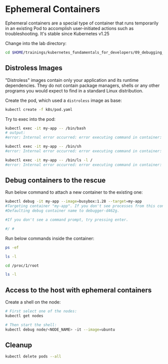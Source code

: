 # Ephemeral Containers

Ephemeral containers are a special type of container that runs temporarily in an existing Pod to accomplish user-initiated actions such as troubleshooting. It's stable since Kubernetes v1.25

Change into the lab directory:

```bash
cd $HOME/trainings/kubernetes_fundamentals_for_developers/09_debugging_containers
```

## Distroless Images

"Distroless" images contain only your application and its runtime dependencies. They do not contain package managers, shells or any other programs you would expect to find in a standard Linux distribution.

Create the pod, which used a `distroless` image as base:

```bash
kubectl create -f k8s/pod.yaml
```

Try to exec into the pod:

```bash
kubectl exec -it my-app -- /bin/bash
# output:
#error: Internal error occurred: error executing command in container: failed to exec in container: failed to start exec "4c8f03ad4def2bae279f9fee4048ba0306edc1c0ce6ad8feba8cc584dd90f36e": OCI runtime exec failed: exec failed: unable to start container process: exec: "/bin/bash": stat /bin/bash: no such file or directory: unknown

kubectl exec -it my-app -- /bin/sh
#error: Internal error occurred: error executing command in container: failed to exec in container: failed to start exec "09b235d1cae19118a9a31d6f01695ec16dbf3493bfd258515e2ca51bc1b376d8": OCI runtime exec failed: exec failed: unable to start container process: exec: "/bin/sh": stat /bin/sh: no such file or directory: unknown

kubectl exec -it my-app -- /bin/ls -l /
#error: Internal error occurred: error executing command in container: failed to exec in container: failed to start exec "72d5f76e7139011df893e43e619ba3b57a0b18cd8af4e4f7142fa4cf8dbbf91a": OCI runtime exec failed: exec failed: unable to start container process: exec: "/bin/ls": stat /bin/ls: no such file or directory: unknown
```

## Debug containers to the rescue

Run below command to attach a new container to the existing one:

```bash
kubectl debug -it my-app --image=busybox:1.28 --target=my-app
#Targeting container "my-app". If you don't see processes from this container it may be because the container runtime doesn't support this feature.
#Defaulting debug container name to debugger-d462g.

#If you don't see a command prompt, try pressing enter.

#/ #
```

Run below commands inside the container:

```bash
ps -ef

ls -l

cd /proc/1/root

ls -l
```

## Access to the host with ephemeral containers

Create a shell on the node:

```bash
# First select one of the nodes:
kubectl get nodes

# Then start the shell:
kubectl debug node/<NODE_NAME> -it --image=ubuntu
```

## Cleanup

```bash
kubectl delete pods --all
```
